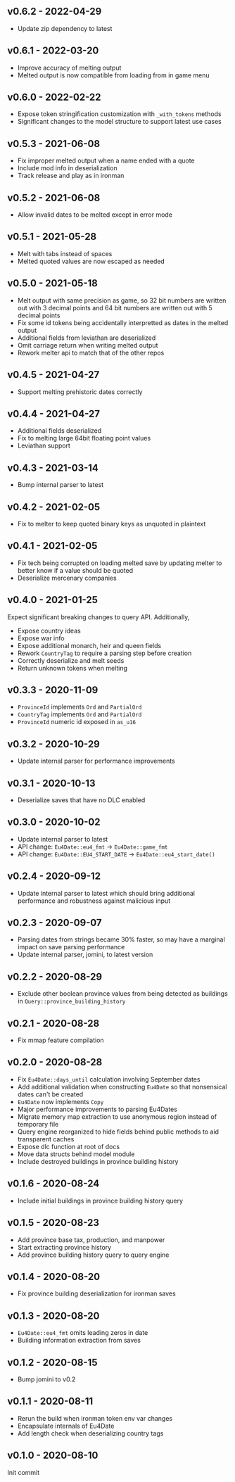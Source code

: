 ## v0.6.2 - 2022-04-29

- Update zip dependency to latest

## v0.6.1 - 2022-03-20

- Improve accuracy of melting output
- Melted output is now compatible from loading from in game menu

## v0.6.0 - 2022-02-22

- Expose token stringification customization with `_with_tokens` methods
- Significant changes to the model structure to support latest use cases

## v0.5.3 - 2021-06-08

- Fix improper melted output when a name ended with a quote
- Include mod info in deserialization
- Track release and play as in ironman

## v0.5.2 - 2021-06-08

- Allow invalid dates to be melted except in error mode

## v0.5.1 - 2021-05-28

- Melt with tabs instead of spaces
- Melted quoted values are now escaped as needed

## v0.5.0 - 2021-05-18

- Melt output with same precision as game, so 32 bit numbers are written out with 3 decimal points and 64 bit numbers are written out with 5 decimal points
- Fix some id tokens being accidentally interpretted as dates in the melted output
- Additional fields from leviathan are deserialized
- Omit carriage return when writing melted output
- Rework melter api to match that of the other repos

## v0.4.5 - 2021-04-27

- Support melting prehistoric dates correctly

## v0.4.4 - 2021-04-27

- Additional fields deserialized
- Fix to melting large 64bit floating point values
- Leviathan support

## v0.4.3 - 2021-03-14

- Bump internal parser to latest

## v0.4.2 - 2021-02-05

- Fix to melter to keep quoted binary keys as unquoted in plaintext

## v0.4.1 - 2021-02-05

- Fix tech being corrupted on loading melted save by updating melter to better know if a value should be quoted
- Deserialize mercenary companies

## v0.4.0 - 2021-01-25

Expect significant breaking changes to query API. Additionally,

- Expose country ideas
- Expose war info
- Expose additional monarch, heir and queen fields
- Rework `CountryTag` to require a parsing step before creation
- Correctly deserialize and melt seeds
- Return unknown tokens when melting

## v0.3.3 - 2020-11-09

- `ProvinceId` implements `Ord` and `PartialOrd`
- `CountryTag` implements `Ord` and `PartialOrd`
- `ProvinceId` numeric id exposed in `as_u16`

## v0.3.2 - 2020-10-29

- Update internal parser for performance improvements

## v0.3.1 - 2020-10-13

- Deserialize saves that have no DLC enabled

## v0.3.0 - 2020-10-02

- Update internal parser to latest
- API change: `Eu4Date::eu4_fmt` -> `Eu4Date::game_fmt`
- API change: `Eu4Date::EU4_START_DATE` -> `Eu4Date::eu4_start_date()`

## v0.2.4 - 2020-09-12

- Update internal parser to latest which should bring additional performance and robustness against malicious input

## v0.2.3 - 2020-09-07

- Parsing dates from strings became 30% faster, so may have a marginal impact on save parsing performance
- Update internal parser, jomini, to latest version

## v0.2.2 - 2020-08-29

- Exclude other boolean province values from being detected as buildings in `Query::province_building_history`

## v0.2.1 - 2020-08-28

- Fix mmap feature compilation

## v0.2.0 - 2020-08-28

- Fix `Eu4Date::days_until` calculation involving September dates
- Add additional validation when constructing `Eu4Date` so that nonsensical dates can't be created
- `Eu4Date` now implements `Copy`
- Major performance improvements to parsing Eu4Dates
- Migrate memory map extraction to use anonymous region instead of temporary file
- Query engine reorganized to hide fields behind public methods to aid transparent caches
- Expose dlc function at root of docs
- Move data structs behind model module
- Include destroyed buildings in province building history

## v0.1.6 - 2020-08-24

- Include initial buildings in province building history query

## v0.1.5 - 2020-08-23

- Add province base tax, production, and manpower
- Start extracting province history
- Add province building history query to query engine

## v0.1.4 - 2020-08-20

- Fix province building deserialization for ironman saves

## v0.1.3 - 2020-08-20

- `Eu4Date::eu4_fmt` omits leading zeros in date
- Building information extraction from saves

## v0.1.2 - 2020-08-15

- Bump jomini to v0.2

## v0.1.1 - 2020-08-11

- Rerun the build when ironman token env var changes
- Encapsulate internals of Eu4Date
- Add length check when deserializing country tags

## v0.1.0 - 2020-08-10

Init commit
